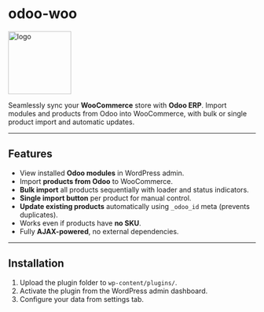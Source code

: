 # odoo-woo
<img width="128" height="128" alt="logo" src="https://github.com/user-attachments/assets/222c919c-4cb4-49aa-ba10-d2ee299b9c14" />

Seamlessly sync your **WooCommerce** store with **Odoo ERP**. Import modules and products from Odoo into WooCommerce, with bulk or single product import and automatic updates.

---


## Features

- View installed **Odoo modules** in WordPress admin.  
- Import **products from Odoo** to WooCommerce.  
- **Bulk import** all products sequentially with loader and status indicators.  
- **Single import button** per product for manual control.  
- **Update existing products** automatically using `_odoo_id` meta (prevents duplicates).  
- Works even if products have **no SKU**.  
- Fully **AJAX-powered**, no external dependencies.

---

## Installation

1. Upload the plugin folder to `wp-content/plugins/`.  
2. Activate the plugin from the WordPress admin dashboard.  
3. Configure your data from settings tab.
